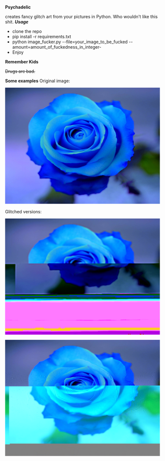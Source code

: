 **Psychadelic**


creates fancy glitch art from your pictures in Python. Who wouldn't like this shit.
***Usage***

- clone the repo
- pip install -r requirements.txt
- python image_fucker.py --file=your_image_to_be_fucked --amount=amount_of_fuckedness_in_integer- 
- Enjoy

**Remember Kids**

~~Drugs are bad.~~

**Some examples**
Original image:

![image](example/Blue-Rose-0.jpg)

Glitched versions:

![image](example/Blue-Rose-0_glitched.jpg)

![image](example/Blue-Rose-0_desaturated.jpg)